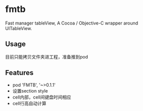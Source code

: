 # fmtb
Fast manager tableView, A Cocoa / Objective-C wrapper around UITableView.


## Usage

目前只能拷贝文件夹进工程，准备推到pod


## Features
* pod 'FMTB', '~>0.1.1'
* 设置section style
* cell内部，cell间键盘时间相应
* cell行高自动计算


